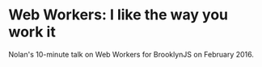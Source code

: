 Web Workers: I like the way you work it
=====

Nolan's 10-minute talk on Web Workers for BrooklynJS on February 2016.
